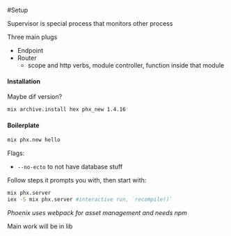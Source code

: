 #Setup

Supervisor is special process that monitors other process

Three main plugs

- Endpoint
- Router
  - scope and http verbs, module controller, function inside that module

#### Installation

Maybe dif version?

```bash
mix archive.install hex phx_new 1.4.16
```

#### Boilerplate

```bash
mix phx.new hello
```

Flags: 

- `--no-ecto` to not have database stuff

Follow steps it prompts you with, then start with:

```bash
mix phx.server 
iex -S mix phx.server #interactive run, `recompile()`
```

*Phoenix uses webpack for asset management and needs npm*

Main work will be in lib

